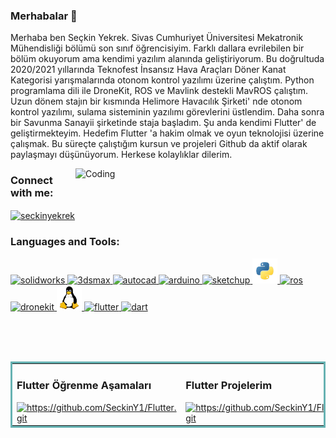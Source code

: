 <h3 align="left">Merhabalar 👋</h3> 

Merhaba ben Seçkin Yekrek. Sivas Cumhuriyet Üniversitesi Mekatronik Mühendisliği bölümü son sınıf öğrencisiyim. Farklı dallara evrilebilen bir bölüm okuyorum ama kendimi yazılım alanında geliştiriyorum. Bu doğrultuda 2020/2021 yıllarında Teknofest İnsansız Hava Araçları Döner Kanat Kategorisi yarışmalarında otonom kontrol yazılımı üzerine çalıştım. Python programlama dili ile DroneKit, ROS ve Mavlink destekli MavROS çalıştım. Uzun dönem stajın bir kısmında Helimore Havacılık Şirketi' nde otonom kontrol yazılımı, sulama sisteminin yazılımı görevlerini üstlendim. Daha sonra bir Savunma Sanayii şirketinde staja başladım. Şu anda kendimi Flutter' de geliştirmekteyim. Hedefim Flutter 'a hakim olmak ve oyun teknolojisi üzerine çalışmak. Bu süreçte çalıştığım kursun ve projeleri Github da aktif olarak paylaşmayı düşünüyorum. Herkese kolaylıklar dilerim. 

<img align="right" alt="Coding" width="400" src="https://media.giphy.com/media/1KrM2hhDN3dgk/giphy.gif">

<h3 align="left">Connect with me:</h3>
<p align="left">
<a href="https://www.linkedin.com/in/seckinyekrek/" target="blank"><img align="center" src="https://raw.githubusercontent.com/peterthehan/peterthehan/master/assets/linkedin.svg" alt="seckinyekrek" height="30" width="40" /></a>
</p>

<h3 align="left">Languages and Tools:</h3>

<p align="left"> <a href="https://www.solidworks.com/" target="_blank" rel="noreferrer"> <img src="https://img.icons8.com/color/452/solidworks.png" alt="solidworks" width="40" height="40"/> </a> <a href="https://www.autodesk.com.tr/products/3ds-max/overview?term=1-YEAR&tab=subscription&plc=3DSMAX" target="_blank" rel="noreferrer"> <img src="https://i.pinimg.com/originals/94/c8/70/94c8706d0c1a367d998d77d7ba230038.jpg" alt="3dsmax" width="40" height="40"/> </a> <a href="https://www.autodesk.com/products/autocad/overview?term=1-YEAR&tab=subscription" target="_blank" rel="noreferrer"> <img src="https://i.pinimg.com/564x/17/15/37/171537b2b50b4b93bf66d175f30ae9a7.jpg" alt="autocad" width="40" height="40"/> </a> <a href="https://www.arduino.cc/" target="_blank" rel="noreferrer"> <img src="https://camo.githubusercontent.com/a9e049ade1147226016feb1ab0024b7e09cf5e6ce7921aa9e7326942f98c71dd/687474703a2f2f636f6e74656e742e61726475696e6f2e63632f6272616e642f61726475696e6f2d636f6c6f722e737667" alt="arduino" width="40" height="40"/> </a> <a href="https://www.sketchup.com/" target="_blank" rel="noreferrer"> <img src="https://seeklogo.com/images/S/sketchup-logo-5248E6166E-seeklogo.com.png" alt="sketchup" width="40" height="40"/> </a> <a href="https://www.python.org/" target="_blank" rel="noreferrer"> <img src="https://raw.githubusercontent.com/github/explore/80688e429a7d4ef2fca1e82350fe8e3517d3494d/topics/python/python.png" alt="python" width="40" height="40"/> </a> <a href="http://wiki.ros.org/mavros" target="_blank" rel="noreferrer"> <img src="https://styles.redditmedia.com/t5_2s5r6/styles/communityIcon_izevtzy9s7d51.png?width=256&s=f31a48eb84853857b0ff34f7e3aae70540d249b7" alt="ros" width="40" height="40"/> </a> <a href="https://dronekit-python.readthedocs.io/en/latest/" target="_blank" rel="noreferrer"> <img src="https://avatars.githubusercontent.com/u/12973369?s=200&v=4" alt="dronekit" width="40" height="40"/> </a> <a href="https://www.linux.org/" target="_blank" rel="noreferrer"> <img src="https://raw.githubusercontent.com/github/explore/80688e429a7d4ef2fca1e82350fe8e3517d3494d/topics/linux/linux.png" alt="linux" width="40" height="40"/> </a> <a href="https://flutter.dev" target="_blank" rel="noreferrer"> <img src="https://www.vectorlogo.zone/logos/flutterio/flutterio-icon.svg" alt="flutter" width="40" height="40"/> </a> <a href="https://dart.dev" target="_blank" rel="noreferrer"> <img src="https://www.vectorlogo.zone/logos/dartlang/dartlang-icon.svg" alt="dart" width="40" height="40"/> </a> </p>

<br />
<br />
<br />

<table bordercolor="#66b2b2">
  <tr>
    <td width="50%" valign="right">
      <h3><strong>Flutter Öğrenme Aşamaları</strong></h3>
        <a target="_blank" href="https://github.com/SeckinY1/Flutter.git">
            <img src="https://miro.medium.com/max/1400/1*56Ds1tlEBhTHDXbCCaX15Q.jpeg" width="1000" height="250" alt="https://github.com/SeckinY1/Flutter.git"/>
        </a>
    </td>
    <td width="50%" valign="right">
      <h3><strong>Flutter Projelerim</strong></h3>
        <a target="_blank" href="https://github.com/SeckinY1/Flutter.git">
            <img src="https://webmaster.kitchen/wp-content/uploads/flutter-nedir.jpg" width="1000" height="250" alt="https://github.com/SeckinY1/Flutter.git"/>
        </a>
    </td>
  </tr>
</table>
